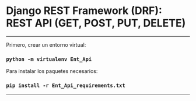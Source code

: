 # Django REST Framework (DRF):  REST API (GET, POST, PUT, DELETE)


<hr/>

Primero, crear un entorno virtual:
### `python -m virtualenv Ent_Api`

Para instalar los paquetes necesarios:
### `pip install -r Ent_Api_requirements.txt`

<hr/>



